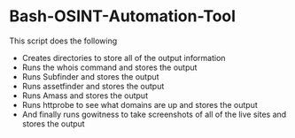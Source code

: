 # Bash-OSINT-Automation-Tool

This script does the following
* Creates directories to store all of the output information
* Runs the whois command and stores the output
* Runs Subfinder and stores the output
* Runs assetfinder and stores the output
* Runs Amass and stores the output
* Runs httprobe to see what domains are up and stores the output
* And finally runs gowitness to take screenshots of all of the live sites and stores the output
